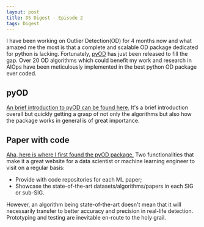 ```yaml
---
layout: post
title: DS Digest - Episode 2
tags: Digest
---
```


I have been working on Outlier Detection(OD) for 4 months now and what amazed me the most is that a complete and scalable OD package dedicated for python is lacking. Fortunately, [pyOD](https://github.com/yzhao062/pyod) has just been released to fill the gap. Over 20 OD algorithms which could benefit my work and research in AIOps have been meticulously implemented in the best python OD package ever coded.


## pyOD

[An brief introduction to pyOD can be found here.](https://www.analyticsvidhya.com/blog/2019/02/outlier-detection-python-pyod/) It's a brief introduction overall but quickly getting a grasp of not only the algorithms but also how the package works in general is of great importance.

## Paper with code

[Aha, here is where I first found the pyOD package.](https://paperswithcode.com/task/anomaly-detection) Two functionalities that make it a great website for a data scientist or machine learning engineer to visit on a regular basis:

- Provide with code repositories for each ML paper;
- Showcase the state-of-the-art datasets/algorithms/papers in each SIG or sub-SIG.

However, an algorithm being state-of-the-art doesn't mean that it will necessarily transfer to better accuracy and precision in real-life detection. Prototyping and testing are inevitable en-route to the holy grail.